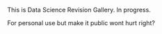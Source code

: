 This is Data Science Revision Gallery. In progress.

For personal use but make it public wont hurt right? 
